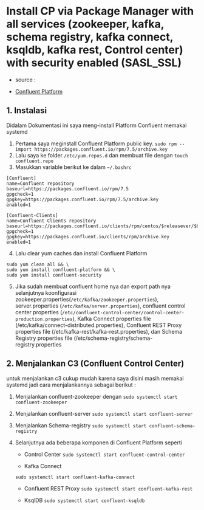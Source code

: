 # Install CP via Package Manager with all services (zookeeper, kafka, schema registry, kafka connect, ksqldb, kafka rest, Control center) with security enabled (SASL_SSL)
- source :
* [Confluent Platform](https://docs.confluent.io/platform/current/installation/installing_cp/rhel-centos.html)

## 1. Instalasi

Didalam Dokumentasi ini saya meng-install Platform Confluent memakai systemd
1. Pertama saya meginstall Confluent Platform public key.
`sudo rpm --import https://packages.confluent.io/rpm/7.5/archive.key`
2. Lalu saya ke folder `/etc/yum.repos.d` dan membuat file dengan `touch confluent.repo`
3. Masukkan variable berikut ke dalam `~/.bashrc`
```
[Confluent]
name=Confluent repository
baseurl=https://packages.confluent.io/rpm/7.5
gpgcheck=1
gpgkey=https://packages.confluent.io/rpm/7.5/archive.key
enabled=1

[Confluent-Clients]
name=Confluent Clients repository
baseurl=https://packages.confluent.io/clients/rpm/centos/$releasever/$basearch
gpgcheck=1
gpgkey=https://packages.confluent.io/clients/rpm/archive.key
enabled=1
```
4. Lalu clear yum caches dan install Confluent Platform
```
sudo yum clean all && \
sudo yum install confluent-platform && \
sudo yum install confluent-security
```
5. Jika sudah membuat confluent home nya dan export path nya selanjutnya koonfigurasi zookeeper.properties(`/etc/kafka/zookeeper.properties`), server.properties (`/etc/kafka/server.properties`), confluent control center properties (`/etc/confluent-control-center/control-center-production.properties`), Kafka Connect properties file (/etc/kafka/connect-distributed.properties), Confluent REST Proxy properties file (/etc/kafka-rest/kafka-rest.properties), dan Schema Registry properties file (/etc/schema-registry/schema-registry.properties

## 2. Menjalankan C3 (Confluent Control Center)

untuk menjalankan c3 cukup mudah karena saya disini masih memakai systemd jadi cara menjalankannya sebagai berikut : 
1. Menjalankan confluent-zookeeper dengan
   `sudo systemctl start confluent-zookeeper`
2. Menjalankan confluent-server
   `sudo systemctl start confluent-server`
3. Menjalankan Schema-registry
   `sudo systemctl start confluent-schema-registry`
4. Selanjutnya ada beberapa komponen di Confluent Platform seperti
   - Control Center
   `sudo systemctl start confluent-control-center`
   
   - Kafka Connect

   `sudo systemctl start confluent-kafka-connect`

   - Confluent REST Proxy
   `sudo systemctl start confluent-kafka-rest`

   - KsqlDB
   `sudo systemctl start confluent-ksqldb`


